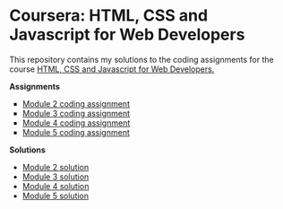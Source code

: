 <!DOCTYPE html>
<html lang="en">
<head>
    <meta charset="UTF-8">
    <meta name="viewport" content="width=device-width, initial-scale=1.0">
    <meta http-equiv="X-UA-Compatible" content="ie=edge">
</head>
<body>
    <h1>Coursera: HTML, CSS and Javascript for Web Developers</h1>
    This repository contains my solutions to the coding assignments for the course <a href="https://www.coursera.org/learn/html-css-javascript-for-web-developers">HTML, CSS and Javascript for Web Developers.</a> <br>
    <p>
        <b>Assignments</b> <br>
        <ul style="list-style-type:square;">
        <li><a href="https://github.com/jhu-ep-coursera/fullstack-course4/blob/master/assignments/assignment2/Assignment-2.md">Module 2 coding assignment</a></li>
        <li><a href="https://github.com/jhu-ep-coursera/fullstack-course4/blob/master/assignments/assignment3/Assignment-3.md">Module 3 coding assignment</a></li>
        <li><a href="https://github.com/jhu-ep-coursera/fullstack-course4/blob/master/assignments/assignment4/Assignment-4.md">Module 4 coding assignment</a></li>
        <li><a href="https://github.com/jhu-ep-coursera/fullstack-course4/blob/master/assignments/assignment5/Assignment-5.md">Module 5 coding assignment</a></li>
        </ul>
    </p>
    <p>
        <b>Solutions</b> <br>
        <ul style="list-style-type:disc;">
            <li><a href="https://theringsofsaturn.github.io/coursera-test/module2/">Module 2 solution</a></li>
            <li><a href="https://theringsofsaturn.github.io/coursera-test/module3/">Module 3 solution</a></li>
            <li><a href="https://theringsofsaturn.github.io/coursera-test/module4/">Module 4 solution</a></li>
            <li><a href="https://theringsofsaturn.github.io/coursera-test/module5/">Module 5 solution</a></li>
        </ul>
        </p>
</html>
